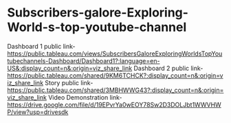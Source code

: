 # Subscribers-galore-Exploring-World-s-top-youtube-channel
Dashboard 1 public link-   https://public.tableau.com/views/SubscribersGaloreExploringWorldsTopYoutubechannels-Dashboard/Dashboard1?:language=en-US&:display_count=n&:origin=viz_share_link
Dashboard 2 public link-   https://public.tableau.com/shared/9KM6TCHCK?:display_count=n&:origin=viz_share_link
Story public link-   https://public.tableau.com/shared/3MBHWWG43?:display_count=n&:origin=viz_share_link
Video Demonstration link-   https://drive.google.com/file/d/19EPvrYa0wEOY78Sw2D3DOLJbt1WWVHWP/view?usp=drivesdk
